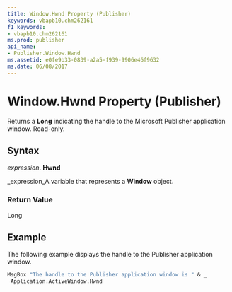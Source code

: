 ```yaml
---
title: Window.Hwnd Property (Publisher)
keywords: vbapb10.chm262161
f1_keywords:
- vbapb10.chm262161
ms.prod: publisher
api_name:
- Publisher.Window.Hwnd
ms.assetid: e0fe9b33-0839-a2a5-f939-9906e46f9632
ms.date: 06/08/2017
---
```



# Window.Hwnd Property (Publisher)

Returns a  **Long** indicating the handle to the Microsoft Publisher application window. Read-only.


## Syntax

 _expression_. **Hwnd**

 _expression_A variable that represents a  **Window** object.


### Return Value

Long


## Example

The following example displays the handle to the Publisher application window.


```vb
MsgBox "The handle to the Publisher application window is " & _ 
 Application.ActiveWindow.Hwnd
```


